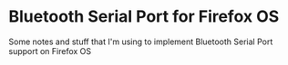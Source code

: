 Bluetooth Serial Port for Firefox OS
==========================

Some notes and stuff that I'm using to implement Bluetooth Serial Port support on Firefox OS
